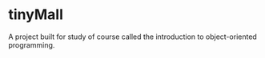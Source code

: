 # tinyMall
A project built for study of course called the introduction to object-oriented programming.
